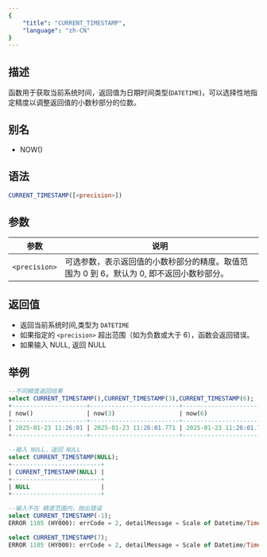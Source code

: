 ```yaml
---
{
    "title": "CURRENT_TIMESTAMP",
    "language": "zh-CN"
}
---
```


## 描述
函数用于获取当前系统时间，返回值为日期时间类型(`DATETIME`)，可以选择性地指定精度以调整返回值的小数秒部分的位数。

## 别名

- NOW()

## 语法

```sql
CURRENT_TIMESTAMP([<precision>])
```

## 参数

| 参数            | 说明                                                                                                                                  |
|---------------|-------------------------------------------------------------------------------------------------------------------------------------|
| `<precision>` | 可选参数，表示返回值的小数秒部分的精度。取值范围为 0 到 6。默认为 0, 即不返回小数秒部分。 |

## 返回值

- 返回当前系统时间,类型为 `DATETIME`
- 如果指定的 `<precision>` 超出范围（如为负数或大于 6），函数会返回错误。
- 如果输入 NULL, 返回 NULL

## 举例

```sql
--不同精度返回结果
select CURRENT_TIMESTAMP(),CURRENT_TIMESTAMP(3),CURRENT_TIMESTAMP(6);
+---------------------+-------------------------+----------------------------+
| now()               | now(3)                  | now(6)                     |
+---------------------+-------------------------+----------------------------+
| 2025-01-23 11:26:01 | 2025-01-23 11:26:01.771 | 2025-01-23 11:26:01.771000 |
+---------------------+-------------------------+----------------------------+

--输入 NULL，返回 NULL
select CURRENT_TIMESTAMP(NULL);
+-------------------------+
| CURRENT_TIMESTAMP(NULL) |
+-------------------------+
| NULL                    |
+-------------------------+

--输入不在 精度范围内，抛出错误
select CURRENT_TIMESTAMP(-1);
ERROR 1105 (HY000): errCode = 2, detailMessage = Scale of Datetime/Time must between 0 and 6. Scale was set to: -1

select CURRENT_TIMESTAMP(7);
ERROR 1105 (HY000): errCode = 2, detailMessage = Scale of Datetime/Time must between 0 and 6. Scale was set to: 7
```